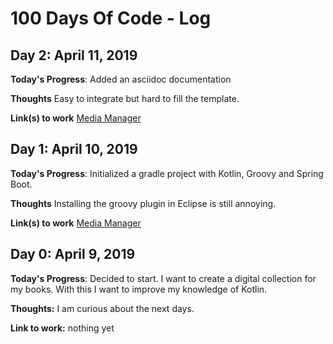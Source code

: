 # 100 Days Of Code - Log

## Day 2: April 11, 2019

**Today's Progress**: Added an asciidoc documentation

**Thoughts** Easy to integrate but hard to fill the template.

**Link(s) to work** [Media Manager](https://github.com/jacq42/media-manager)

## Day 1: April 10, 2019

**Today's Progress**: Initialized a gradle project with Kotlin, Groovy and Spring Boot.

**Thoughts** Installing the groovy plugin in Eclipse is still annoying.

**Link(s) to work** [Media Manager](https://github.com/jacq42/media-manager)

## Day 0: April 9, 2019

**Today's Progress**: Decided to start. I want to create a digital collection for my books. With this I want to improve my knowledge of Kotlin.

**Thoughts:** I am curious about the next days.

**Link to work:** nothing yet


